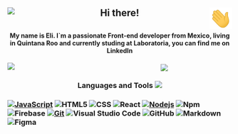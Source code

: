 <h2 align="center"> <img align="left" src="https://media0.giphy.com/media/1ynCEtlgMPAeNAqdnu/giphy.gif?cid=6c09b952sqvvi1ke0z7dnlwl0ktguqh50lticbw63dqexzc4&rid=giphy.gif&ct=s"  width="50px"/>
 Hi there! <img img align="right" src="https://github.com/ABSphreak/ABSphreak/blob/master/gifs/Hi.gif" width="50px"><h2/>
 
<h4 align="center"> My name is Eli. I`m a passionate Front-end developer from Mexico, living in Quintana Roo
  and currently studing at Laboratoria, you can find me on LinkedIn<h4/>
 
<h4 align="center"><img align="center" src="https://static.vecteezy.com/system/resources/previews/000/229/542/non_2x/young-caucasian-woman-as-female-developer-profession-vector.jpg" width="300px" />

<img align="left" src="https://github.com/anathayna/anathayna/blob/master/assets/pusheencode.gif" width="200px"  align="center"/>
<h4/>

<h3 align="center">Languages and Tools <img src="https://github.com/anathayna/anathayna/blob/master/assets/bmo.gif?raw=1" width="50vw"/><h3/>


[![JavaScript](https://img.shields.io/badge/-JavaScript-black?style=flat&logo=javascript&link=https://github.com/BRdhanani)](https://github.com/BRdhanani)
![HTML5](https://img.shields.io/badge/-HTML5-333333?style=flat&logo=HTML5)
![CSS](https://img.shields.io/badge/-CSS-333333?style=flat&logo=CSS3&logoColor=1572B6)
![React](https://img.shields.io/badge/-React-333333?style=flat&logo=react)
[![Nodejs](https://img.shields.io/badge/-Nodejs-green?style=flat&logo=Node.js&link=https://github.com/BRdhanani)](https://github.com/BRdhanani)
![Npm](https://img.shields.io/badge/-npm-CB3837?style=flat-square&logo=npm)
![Firebase](https://img.shields.io/badge/-Firebase-FFCA28?style=flat-square&logo=firebase&logoColor=ffffff)
[![Git](https://img.shields.io/badge/-Git-black?style=flat&logo=git&link=https://github.com/BRdhanani)](https://github.com/BRdhanani)
![Visual Studio Code](https://img.shields.io/badge/-Visual%20Studio%20Code-333333?style=flat&logo=visual-studio-code&logoColor=007ACC)
![GitHub](https://img.shields.io/badge/-GitHub-181717?style=flat-square&logo=github)
![Markdown](https://img.shields.io/badge/-Markdown-000000?style=flat-square&logo=markdown)
![Figma](http://img.shields.io/badge/-Figma-30333c?style=flat-square&logo=figma&logoColor=ffffff)




